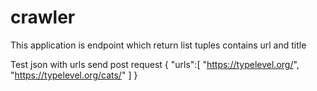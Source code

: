 # crawler
This application is endpoint which return list tuples contains url and title

Test json with urls send post request
{
"urls":[ "https://typelevel.org/", "https://typelevel.org/cats/" ]
}